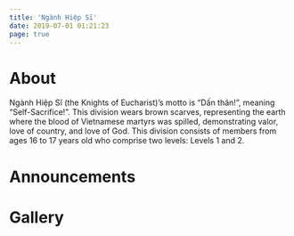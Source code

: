 ```yaml
---
title: 'Ngành Hiệp Sĩ'
date: 2019-07-01 01:21:23
page: true
---
```


# About
Ngành Hiệp Sĩ (the Knights of Eucharist)’s motto is “Dấn thân!”, meaning
“Self-Sacrifice!”. This division wears brown scarves, representing the earth
where the blood of Vietnamese martyrs was spilled, demonstrating valor,
love of country, and love of God. This division consists of members from
ages 16 to 17 years old who comprise two levels: Levels 1 and 2.

# Announcements

# Gallery

